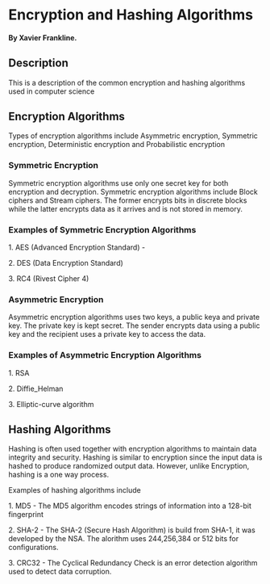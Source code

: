 # Encryption and Hashing Algorithms

#### By Xavier Frankline.

## Description

This is a description of the common encryption and hashing algorithms used in computer science

## Encryption Algorithms

Types of encryption algorithms include Asymmetric encryption, Symmetric encryption, Deterministic encryption and Probabilistic encryption 

### Symmetric Encryption

Symmetric encryption algorithms use only one secret key for both encryption and decryption. Symmetric encryption algorithms include Block ciphers and Stream ciphers. The former encrypts bits in discrete blocks while the latter encrypts data as it arrives and is not stored in memory.

### Examples of Symmetric Encryption Algorithms
 
 1\. AES (Advanced Encryption Standard) - 

 2\. DES (Data Encryption Standard)

 3\. RC4 (Rivest Cipher 4)

### Asymmetric Encryption

Asymmetric encryption algorithms uses two keys, a public keya and private key. The private key is kept secret. The sender encrypts data using a public key and the recipient uses a private key to access the data.

### Examples of Asymmetric Encryption Algorithms

  1\. RSA

  2\. Diffie_Helman

  3\. Elliptic-curve algorithm
  


## Hashing Algorithms

Hashing is often used together with encryption algorithms to maintain data integrity and security. Hashing is similar to encryption since the input data is hashed to produce randomized output data. However, unlike Encryption, hashing is a one way process.

Examples of hashing algorithms include 

  1\. MD5 - The MD5 algorithm encodes strings of information into a 128-bit fingerprint

  2\. SHA-2 - The SHA-2 (Secure Hash Algorithm) is build from SHA-1, it was developed by the NSA. The alorithm uses 244,256,384 or 512 bits for configurations.

  3\. CRC32 - The Cyclical Redundancy Check is an error detection algorithm used to detect data corruption.


